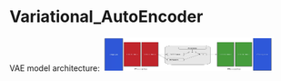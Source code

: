 # Variational_AutoEncoder

VAE model architecture:
<img src='imgs/vae_overview.png' width="60%" height="60"/>

